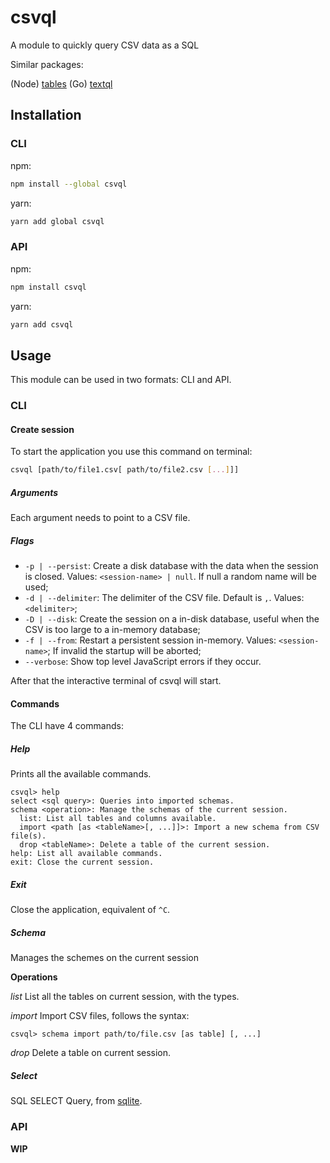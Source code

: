 # csvql

A module to quickly query CSV data as a SQL

Similar packages:

(Node) [tables](https://www.npmjs.com/package/tables)
(Go) [textql](https://github.com/dinedal/textql)

## Installation

### CLI

npm:

```bash
npm install --global csvql
```

yarn:

```bash
yarn add global csvql
```

### API

npm:

```bash
npm install csvql
```

yarn:

```bash
yarn add csvql
```

## Usage

This module can be used in two formats: CLI and API.

### CLI

#### Create session
To start the application you use this command on terminal:

```bash
csvql [path/to/file1.csv[ path/to/file2.csv [...]]]
```

##### Arguments

Each argument needs to point to a CSV file.

##### Flags

* ``-p | --persist``: Create a disk database with the data when the session is closed. Values: ``<session-name> | null``. If null a random name will be used;
* ``-d | --delimiter``: The delimiter of the CSV file. Default is ``,``. Values: ``<delimiter>``;
* ``-D | --disk``: Create the session on a in-disk database, useful when the CSV is too large to a in-memory database;
* ``-f | --from``: Restart a persistent session in-memory. Values: ``<session-name>``; If invalid the startup will be aborted;
* ``--verbose``: Show top level JavaScript errors if they occur.

After that the interactive terminal of csvql will start.

#### Commands
The CLI have 4 commands:

##### Help
Prints all the available commands.

```
csvql> help
select <sql query>: Queries into imported schemas.
schema <operation>: Manage the schemas of the current session.
  list: List all tables and columns available.
  import <path [as <tableName>[, ...]]>: Import a new schema from CSV file(s).
  drop <tableName>: Delete a table of the current session.
help: List all available commands.
exit: Close the current session.
```

##### Exit
Close the application, equivalent of ``^C``.

##### Schema
Manages the schemes on the current session

**Operations**

*list*
List all the tables on current session, with the types.

*import*
Import CSV files, follows the syntax:
```
csvql> schema import path/to/file.csv [as table] [, ...]
```

*drop*
Delete a table on current session.

##### Select
SQL SELECT Query, from [sqlite](https://www.sqlite.org/index.html).

### API

**WIP**